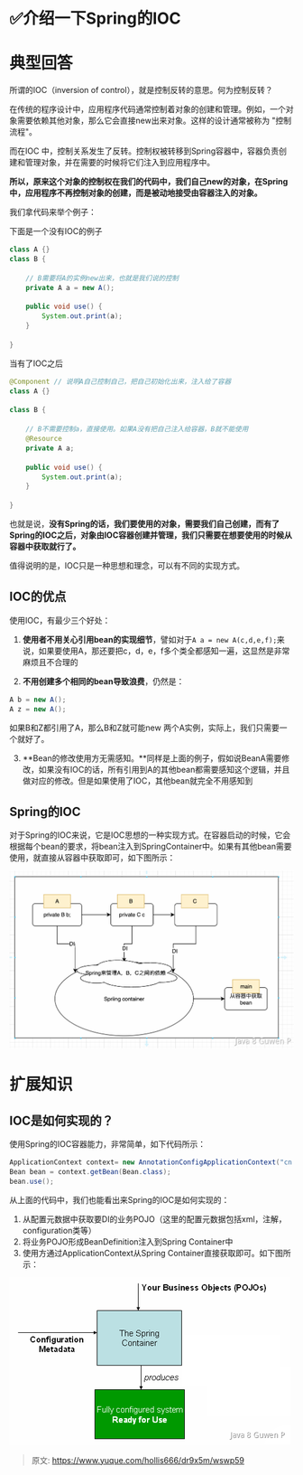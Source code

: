 # ✅介绍一下Spring的IOC


# 典型回答

所谓的IOC（inversion of control），就是控制反转的意思。何为控制反转？

在传统的程序设计中，应用程序代码通常控制着对象的创建和管理。例如，一个对象需要依赖其他对象，那么它会直接new出来对象。这样的设计通常被称为 "控制流程"。

而在IOC 中，控制关系发生了反转。控制权被转移到Spring容器中，容器负责创建和管理对象，并在需要的时候将它们注入到应用程序中。

**所以，原来这个对象的控制权在我们的代码中，我们自己new的对象，在Spring中，应用程序不再控制对象的创建，而是被动地接受由容器注入的对象。**

我们拿代码来举个例子：

下面是一个没有IOC的例子
```java
class A {}
class B {

    // B需要将A的实例new出来，也就是我们说的控制
    private A a = new A();

    public void use() {
        System.out.print(a);
    }
        
}
```

当有了IOC之后
```java
@Component // 说明A自己控制自己，把自己初始化出来，注入给了容器
class A {}

class B {

    // B不需要控制a，直接使用。如果A没有把自己注入给容器，B就不能使用
    @Resource
    private A a;

    public void use() {
        System.out.print(a);
    }
        
}
```

也就是说，**没有Spring的话，我们要使用的对象，需要我们自己创建，而有了Spring的IOC之后，对象由IOC容器创建并管理，我们只需要在想要使用的时候从容器中获取就行了。**

值得说明的是，IOC只是一种思想和理念，可以有不同的实现方式。

## IOC的优点

使用IOC，有最少三个好处：

1. **使用者不用关心引用bean的实现细节**，譬如对于`A a = new A(c,d,e,f);`来说，如果要使用A，那还要把c，d，e，f多个类全都感知一遍，这显然是非常麻烦且不合理的

2. **不用创建多个相同的bean导致浪费**，仍然是：
```java
A b = new A();
A z = new A();
```
如果B和Z都引用了A，那么B和Z就可能new 两个A实例，实际上，我们只需要一个就好了。

3. **Bean的修改使用方无需感知。**同样是上面的例子，假如说BeanA需要修改，如果没有IOC的话，所有引用到A的其他bean都需要感知这个逻辑，并且做对应的修改。但是如果使用了IOC，其他bean就完全不用感知到

## Spring的IOC
对于Spring的IOC来说，它是IOC思想的一种实现方式。在容器启动的时候，它会根据每个bean的要求，将bean注入到SpringContainer中。如果有其他bean需要使用，就直接从容器中获取即可，如下图所示：

![image.png](./img/s12wbVX_VbNxaHkv/1673670476475-0a539106-38c7-4b14-a1eb-ec27d0888405-120417.png)

# 扩展知识

## IOC是如何实现的？
使用Spring的IOC容器能力，非常简单，如下代码所示：
```java
ApplicationContext context= new AnnotationConfigApplicationContext("cn.wxxlamp.spring.ioc");
Bean bean = context.getBean(Bean.class);
bean.use();
```
从上面的代码中，我们也能看出来Spring的IOC是如何实现的：

1. 从配置元数据中获取要DI的业务POJO（这里的配置元数据包括xml，注解，configuration类等）
2. 将业务POJO形成BeanDefinition注入到Spring Container中
3. 使用方通过ApplicationContext从Spring Container直接获取即可。如下图所示：

![image.png](./img/s12wbVX_VbNxaHkv/1673667342516-9f823f13-c1fe-41e2-85e1-f0764ed7cbbe-842164.png)




> 原文: <https://www.yuque.com/hollis666/dr9x5m/wswp59>